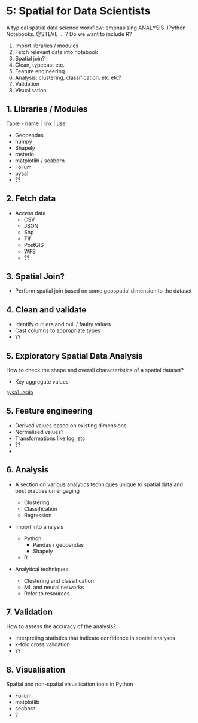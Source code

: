 # 5: Spatial for Data Scientists


A typical spatial data science workflow: emphasising ANALYSIS. IPython Notebooks. @STEVE ... ? Do we want to include R?

1. Import libraries / modules
2. Fetch relevant data into notebook
3. Spatial join?
4. Clean, typecast etc.
5. Feature engineering
6. Analysis: clustering, classification, etc etc?
7. Validation
8. Visualisation

## 1. Libraries / Modules

Table - name | link | use
- Geopandas
- numpy
- Shapely
- rasterio
- matplotlib / seaborn
- Folium
- pysal
- ??

## 2. Fetch data

- Access data
    - CSV
    - JSON
    - Shp
    - Tif
    - PostGIS
    - WFS
    - ??

## 3. Spatial Join? 

- Perform spatial join based on some geospatial dimension to the dataset

## 4. Clean and validate

- Identify outliers and null / faulty values
- Cast columns to appropriate types
- ??

## 5. Exploratory Spatial Data Analysis

How to check the shape and overall characteristics of a spatial dataset? 
- Key aggregate values

[`pysal.esda`](https://pysal.org/esda/)

## 5. Feature engineering

- Derived values based on existing dimensions
- Normalised values? 
- Transformations like log, etc
- ??
-

## 6. Analysis

- A section on various analytics techniques unique to spatial data and best practies on engaging
    - Clustering
    - Classification
    - Regression


- Import into analysis
    - Python
        - Pandas / geopandas
        - Shapely
    - R
- Analytical techniques
    - Clustering and classification
    - ML and neural networks
    - Refer to resources

## 7. Validation

How to assess the accuracy of the analysis? 
- Interpreting statistics that indicate confidence in spatial analyses
- k-fold cross validation
- ??

## 8. Visualisation

Spatial and non-spatial visualisation tools in Python
- Folium
- matplotlib
- seaborn
- ?